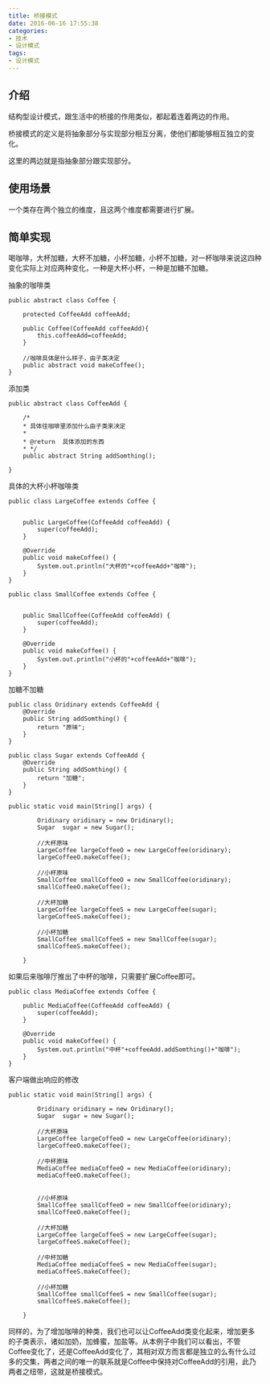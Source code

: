 ```yaml
---
title: 桥接模式
date: 2016-06-16 17:55:38
categories:
- 技术
- 设计模式
tags:
- 设计模式
---
```



## 介绍

结构型设计模式，跟生活中的桥接的作用类似，都起着连着两边的作用。
 
桥接模式的定义是将抽象部分与实现部分相互分离，使他们都能够相互独立的变化。

这里的两边就是指抽象部分跟实现部分。

## 使用场景 

一个类存在两个独立的维度，且这两个维度都需要进行扩展。

## 简单实现

喝咖啡，大杯加糖，大杯不加糖，小杯加糖，小杯不加糖，对一杯咖啡来说这四种变化实际上对应两种变化，一种是大杯小杯，一种是加糖不加糖。

抽象的咖啡类
```
public abstract class Coffee {

    protected CoffeeAdd coffeeAdd;

    public Coffee(CoffeeAdd coffeeAdd){
        this.coffeeAdd=coffeeAdd;
    }

    //咖啡具体是什么样子，由子类决定
    public abstract void makeCoffee();
}

```

添加类
```
public abstract class CoffeeAdd {

    /*
    * 具体往咖啡里添加什么由子类来决定
    *
    * @return  具体添加的东西
    * */
    public abstract String addSomthing();

}
```

具体的大杯小杯咖啡类
```
public class LargeCoffee extends Coffee {


    public LargeCoffee(CoffeeAdd coffeeAdd) {
        super(coffeeAdd);
    }

    @Override
    public void makeCoffee() {
        System.out.println("大杯的"+coffeeAdd+"咖啡");
    }
}
```

```
public class SmallCoffee extends Coffee {


    public SmallCoffee(CoffeeAdd coffeeAdd) {
        super(coffeeAdd);
    }

    @Override
    public void makeCoffee() {
        System.out.println("小杯的"+coffeeAdd+"咖啡");
    }
}

```

加糖不加糖
```
public class Oridinary extends CoffeeAdd {
    @Override
    public String addSomthing() {
        return "原味";
    }
}
```

```
public class Sugar extends CoffeeAdd {
    @Override
    public String addSomthing() {
        return "加糖";
    }
}
```

```
public static void main(String[] args) {

		Oridinary oridinary = new Oridinary();
        Sugar  sugar = new Sugar();

        //大杯原味
        LargeCoffee largeCoffeeO = new LargeCoffee(oridinary);
        largeCoffeeO.makeCoffee();
        
        //小杯原味
        SmallCoffee smallCoffeeO = new SmallCoffee(oridinary);
        smallCoffeeO.makeCoffee();

        //大杯加糖
        LargeCoffee largeCoffeeS = new LargeCoffee(sugar);
        largeCoffeeS.makeCoffee();

        //小杯加糖
        SmallCoffee smallCoffeeS = new SmallCoffee(sugar);
        smallCoffeeS.makeCoffee();

	}
```

如果后来咖啡厅推出了中杯的咖啡，只需要扩展Coffee即可。

```
public class MediaCoffee extends Coffee {

    public MediaCoffee(CoffeeAdd coffeeAdd) {
        super(coffeeAdd);
    }

    @Override
    public void makeCoffee() {
        System.out.println("中杯"+coffeeAdd.addSomthing()+"咖啡");
    }
}

```

客户端做出响应的修改

```
public static void main(String[] args) {

        Oridinary oridinary = new Oridinary();
        Sugar  sugar = new Sugar();

        //大杯原味
        LargeCoffee largeCoffeeO = new LargeCoffee(oridinary);
        largeCoffeeO.makeCoffee();

        //中杯原味
        MediaCoffee mediaCoffeeO = new MediaCoffee(oridinary);
        mediaCoffeeO.makeCoffee();
        
        
        //小杯原味
        SmallCoffee smallCoffeeO = new SmallCoffee(oridinary);
        smallCoffeeO.makeCoffee();

        //大杯加糖
        LargeCoffee largeCoffeeS = new LargeCoffee(sugar);
        largeCoffeeS.makeCoffee();

        //中杯加糖
        MediaCoffee mediaCoffeeS = new MediaCoffee(sugar);
        mediaCoffeeS.makeCoffee();
        
        //小杯加糖
        SmallCoffee smallCoffeeS = new SmallCoffee(sugar);
        smallCoffeeS.makeCoffee();

    }

```

同样的，为了增加咖啡的种类，我们也可以让CoffeeAdd类变化起来，增加更多的子类表示，诸如加奶，加蜂蜜，加盐等。从本例子中我们可以看出，不管Coffee变化了，还是CoffeeAdd变化了，其相对双方而言都是独立的么有什么过多的交集，两者之间的唯一的联系就是Coffee中保持对CoffeeAdd的引用，此乃两者之纽带，这就是桥接模式。

